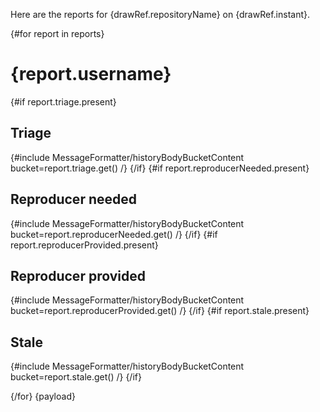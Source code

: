 Here are the reports for {drawRef.repositoryName} on {drawRef.instant}.

{#for report in reports}
# {report.username}
{#if report.triage.present}
## Triage
{#include MessageFormatter/historyBodyBucketContent bucket=report.triage.get() /}
{/if}
{#if report.reproducerNeeded.present}
## Reproducer needed
{#include MessageFormatter/historyBodyBucketContent bucket=report.reproducerNeeded.get() /}
{/if}
{#if report.reproducerProvided.present}
## Reproducer provided
{#include MessageFormatter/historyBodyBucketContent bucket=report.reproducerProvided.get() /}
{/if}
{#if report.stale.present}
## Stale
{#include MessageFormatter/historyBodyBucketContent bucket=report.stale.get() /}
{/if}

{/for}
{payload}
